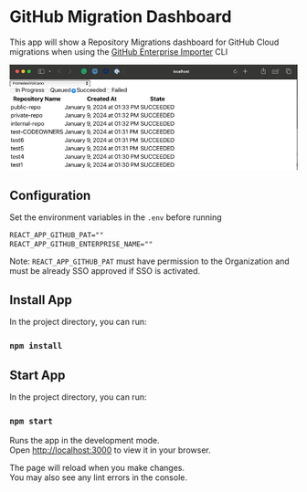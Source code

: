 # GitHub Migration Dashboard

This app will show a Repository Migrations dashboard for GitHub Cloud migrations when using the [GitHub Enterprise Importer](https://docs.github.com/en/migrations/using-github-enterprise-importer/understanding-github-enterprise-importer/about-github-enterprise-importer) CLI

![](./docs/images/dashboard.png)

## Configuration

Set the environment variables in the `.env` before running

```
REACT_APP_GITHUB_PAT=""
REACT_APP_GITHUB_ENTERPRISE_NAME=""
```

Note: `REACT_APP_GITHUB_PAT` must have permission to the Organization and must be already SSO approved if SSO is activated.

## Install App

In the project directory, you can run:

### `npm install`

## Start App

In the project directory, you can run:

### `npm start`

Runs the app in the development mode.\
Open [http://localhost:3000](http://localhost:3000) to view it in your browser.

The page will reload when you make changes.\
You may also see any lint errors in the console.